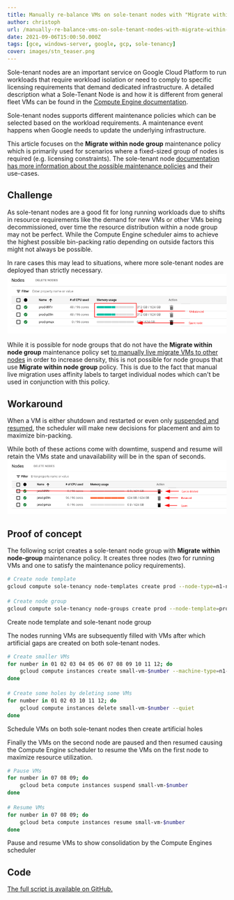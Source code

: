 ```yaml
---
title: Manually re-balance VMs on sole-tenant nodes with "Migrate within node group" maintenance policy set
author: christoph
url: /manually-re-balance-vms-on-sole-tenant-nodes-with-migrate-within-node-group-maintenance-policy-set
date: 2021-09-06T15:00:50.000Z
tags: [gce, windows-server, google, gcp, sole-tenancy]
cover: images/stn_teaser.png
---
```


Sole-tenant nodes are an important service on Google Cloud Platform to run workloads that require workload isolation or need to comply to specific licensing requirements that demand dedicated infrastructure. A detailed description what a Sole-Tenant Node is and how it is different from general fleet VMs can be found in the [Compute Engine documentation](https://cloud.google.com/compute/docs/nodes/sole-tenant-nodes).

Sole-tenant nodes supports different maintenance policies which can be selected based on the workload requirements. A maintenance event happens when Google needs to update the underlying infrastructure. 

This article focuses on the **Migrate within node group** maintenance policy which is primarily used for scenarios where a fixed-sized group of nodes is required (e.g. licensing constraints). The sole-tenant node [documentation has more information about the possible maintenance policies](https://cloud.google.com/compute/docs/nodes/sole-tenant-nodes#maintenance_policies) and their use-cases.

## Challenge

As sole-tenant nodes are a good fit for long running workloads due to shifts in resource requirements like the demand for new VMs or other VMs being decommissioned, over time the resource distribution within a node group may not be perfect. While the Compute Engine scheduler aims to achieve the highest possible bin-packing ratio depending on outside factors this might not always be possible.

In rare cases this may lead to situations, where more sole-tenant nodes are deployed than strictly necessary.
![Unbalanced sole-tenant node group with Migrate within node group maintenance policy set](images/stn_unbalanced.png)

While it is possible for node groups that do not have the **Migrate within node group** maintenance policy set [to manually live migrate VMs to other nodes](https://cloud.google.com/compute/docs/nodes/manually-live-migrate) in order to increase density, this is not possible for node groups that use **Migrate within node group** policy. This is due to the fact that manual live migration uses affinity labels to target individual nodes which can't be used in conjunction with this policy.

## Workaround

When a VM is either shutdown and restarted or even only [suspended and resumed](https://cloud.google.com/compute/docs/instances/suspend-resume-instance), the scheduler will make new decisions for placement and aim to maximize bin-packing.

While both of these actions come with downtime, suspend and resume will retain the VMs state and unavailability will be in the span of seconds.
![Sole-tenant node group after manual re-balancing with one node that can be deleted](images/stn_balanced.png)

## Proof of concept

The following script creates a sole-tenant node group with **Migrate within node-group** maintenance policy. It creates three nodes (two for running VMs and one to satisfy the maintenance policy requirements).

```bash
# Create node template
gcloud compute sole-tenancy node-templates create prod --node-type=n1-node-96-624

# Create node group
gcloud compute sole-tenancy node-groups create prod --node-template=prod --target-size=3 --maintenance-policy=migrate-within-node-group
```
<figcaption>Create node template and sole-tenant node group</figcaption>

The nodes running VMs are subsequently filled with VMs after which artificial gaps are created on both sole-tenant nodes. 

```bash
# Create smaller VMs
for number in 01 02 03 04 05 06 07 08 09 10 11 12; do
    gcloud compute instances create small-vm-$number --machine-type=n1-highmem-16 --node-affinity-file affinity.json --enable-display-device --image=debian-11-bullseye-v20210817 --image-project=debian-cloud --boot-disk-size=10GB --boot-disk-type=pd-balanced --boot-disk-device-name=small-vm-$number --shielded-secure-boot --shielded-vtpm --shielded-integrity-monitoring
done

# Create some holes by deleting some VMs
for number in 01 02 03 10 11 12; do
    gcloud compute instances delete small-vm-$number --quiet
done
```
<figcaption>Schedule VMs on both sole-tenant nodes then create artificial holes</figcaption>

Finally the VMs on the second node are paused and then resumed causing the Compute Engine scheduler to resume the VMs on the first node to maximize resource utilization.

```bash
# Pause VMs
for number in 07 08 09; do
    gcloud beta compute instances suspend small-vm-$number
done

# Resume VMs
for number in 07 08 09; do
    gcloud beta compute instances resume small-vm-$number
done
```
<figcaption>Pause and resume VMs to show consolidation by the Compute Engines scheduler</figcaption>

## Code
[The full script is available on GitHub.](https://github.com/peterschen/blog/tree/master/gcp/samples/stn-manual-failover)
